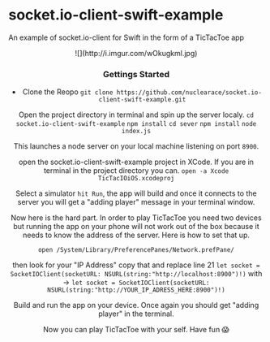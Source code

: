 # socket.io-client-swift-example
An example of socket.io-client for Swift in the form of a TicTacToe app

<center>
![](http://i.imgur.com/wOkugkml.jpg)
<center>


### Gettings Started

- Clone the Reopo 
`git clone https://github.com/nuclearace/socket.io-client-swift-example.git`

Open the project directory in terminal and spin up the server localy.
`cd socket.io-client-swift-example`
`npm install`
`cd sever`
`npm install`
`node index.js`

This launches a node server on your local machine listening on port `8900`.

open the socket.io-client-swift-example project in XCode.
If you are in terminal in the project directory you can.
`open -a Xcode TicTacIOiOS.xcodeproj`

Select a simulator `hit Run`, the app will build and once it connects to the server you will get a "adding player" message in your terminal window.

Now here is the hard part. In order to play TicTacToe you need two devices but running the app on your phone will not work out of the box because it needs to know the address of the server. Here is how to set that up.

`open /System/Library/PreferencePanes/Network.prefPane/`

then look for your "IP Address" copy that and replace line 21
`let socket = SocketIOClient(socketURL: NSURL(string:"http://localhost:8900")!)` with -> `let socket = SocketIOClient(socketURL: NSURL(string:"http://YOUR_IP_ADRESS_HERE:8900")!)`

Build and run the app on your device. Once again you should get "adding player" in the terminal. 

Now you can play TicTacToe with your self. Have fun 😱